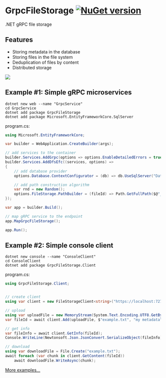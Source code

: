 # GrpcFileStorage [![NuGet version](https://badge.fury.io/nu/GrpcFileStorage.svg)](http://badge.fury.io/nu/GrpcFileStorage)
.NET gRPC file storage


## Features
* Storing metadata in the database
* Storing files in the file system
* Deduplication of files by content
* Distributed storage


![](https://github.com/mustaddon/GrpcFileStorage/tree/main/Examples/diagram.png)


## Example #1: Simple gRPC microservices
```
dotnet new web --name "GrpcService"
cd GrpcService
dotnet add package GrpcFileStorage
dotnet add package Microsoft.EntityFrameworkCore.SqlServer
```

program.cs:
```C#
using Microsoft.EntityFrameworkCore;

var builder = WebApplication.CreateBuilder(args);

// add services to the container
builder.Services.AddGrpc(options => options.EnableDetailedErrors = true);
builder.Services.AddDfsEfc((services, options) =>
{
    // add database provider 
    options.Database.ContextConfigurator = (db) => db.UseSqlServer("Data Source=(localdb)\\MSSQLLocalDB;Initial Catalog=DfsDatabase;Integrated Security=True;Persist Security Info=False;Pooling=False;MultipleActiveResultSets=False;Connect Timeout=60;Encrypt=False;TrustServerCertificate=False");

    // add path construction algorithm 
    var rnd = new Random();
    options.FileStorage.PathBuilder = (fileId) => Path.GetFullPath($@"_dfs\fake_disk_{rnd.Next(1, 3)}\{DateTime.Now:yyyy\\MM\\dd}\{fileId}");
});

var app = builder.Build();

// map gRPC service to the endpoint
app.MapGrpcFileStorage();

app.Run();
```



## Example #2: Simple console client
```
dotnet new console --name "ConsoleClient"
cd ConsoleClient
dotnet add package GrpcFileStorage.Client
```

program.cs:
```C#
using GrpcFileStorage.Client;


// create client
using var client = new FileStorageClient<string>("https://localhost:7272");

// upload
using var uploadFile = new MemoryStream(System.Text.Encoding.UTF8.GetBytes("test text"));
var fileId = await client.Add(uploadFile, $"example.txt", "my metadata");

// get info
var fileInfo = await client.GetInfo(fileId);
Console.WriteLine(Newtonsoft.Json.JsonConvert.SerializeObject(fileInfo));

// download 
using var downloadFile = File.Create("example.txt");
await foreach (var chunk in client.GetContent(fileId))
    await downloadFile.WriteAsync(chunk);
```


[More examples...](https://github.com/mustaddon/GrpcFileStorage/tree/main/Examples/)
